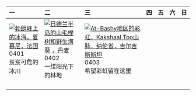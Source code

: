 | 一                                                                                                                                                                                               | 二                                                                                                                                                                                               | 三                                                                                                                                                                                                                           | 四   | 五   | 六   | 日   |
|:------------------------------------------------------------------------------------------------------------------------------------------------------------------------------------------------|:------------------------------------------------------------------------------------------------------------------------------------------------------------------------------------------------|:----------------------------------------------------------------------------------------------------------------------------------------------------------------------------------------------------------------------------|:----|:----|:----|:----|
| [![](https://www.bing.com/th?id=OHR.MontBlancGlacier_ZH-CN2918240023_320x240.jpg '勃朗峰上的冰海，夏慕尼，法国')](https://www.bing.com/th?id=OHR.MontBlancGlacier_ZH-CN2918240023_UHD.jpg)<br>0401<br>岌岌可危的冰川 | [![](https://www.bing.com/th?id=OHR.JutlandSpring_ZH-CN7785758539_320x240.jpg '日德兰半岛的山毛榉树和野生海葵 ，丹麦')](https://www.bing.com/th?id=OHR.JutlandSpring_ZH-CN7785758539_UHD.jpg)<br>0402<br>一缕阳光下的林地 | [![](https://www.bing.com/th?id=OHR.KyrgyzstanRainbow_ZH-CN8027219590_320x240.jpg 'At-Bashy地区的彩虹，Kakshaal Too山脉，纳伦省，吉尔吉斯斯坦')](https://www.bing.com/th?id=OHR.KyrgyzstanRainbow_ZH-CN8027219590_UHD.jpg)<br>0403<br>希望彩虹留在这里 |     |     |     |     |
|                                                                                                                                                                                                 |                                                                                                                                                                                                 |                                                                                                                                                                                                                             |     |     |     |     |
|                                                                                                                                                                                                 |                                                                                                                                                                                                 |                                                                                                                                                                                                                             |     |     |     |     |
|                                                                                                                                                                                                 |                                                                                                                                                                                                 |                                                                                                                                                                                                                             |     |     |     |     |
|                                                                                                                                                                                                 |                                                                                                                                                                                                 |                                                                                                                                                                                                                             |     |     |     |     |